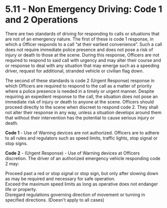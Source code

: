 # 5.11 - Non Emergency Driving: Code 1 and 2 Operations

There are two standards of driving for responding to calls or situations that are not of an emergency nature. The first of these is code 1 response, in which a Officer responds to a call “at their earliest convenience”. Such a call does not require immediate police presence and does not pose a risk of injury or death to those at the scene. During this response, Officers are not required to respond to said call with urgency and may alter their course and or response to deal with any situation that may emerge such as a speeding driver, request for additional, stranded vehicle or civilian flag down.

The second of these standards is code 2 (Urgent Response) response in which Officers are required to respond to the call as a matter of priority where a police presence is needed in a timely or urgent manner. Despite requiring an expedient response to the call, the situation does not pose an immediate risk of injury or death to anyone at the scene. Officers should proceed directly to the scene when discreet to respond code 2. They shall not alter their response in any way, unless a situation develops around them that without their intervention has the potential to cause serious injury or death.

**Code 1** - Use of Warning devices are not authorized. Officers are to adhere to all rules and regulators such as speed limits, traffic lights, stop signal or stop signs.

**Code 2** - (Urgent Response) - Use of Warning devices at Officers discretion. The driver of an authorized emergency vehicle responding code 2 may:

Proceed past a red or stop signal or stop sign, but only after slowing down as may be required and necessary for safe operation. \
Exceed the maximum speed limits as long as operative does not endanger life or property. \
Disregard regulations governing direction of movement or turning in specified directions. (Doesn't apply to all cases)
